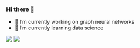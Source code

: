 ### Hi there 👋

- 🔭 I’m currently working on graph neural networks
- 🌱 I’m currently learning data science 
<div>
   <div style="float:left;margin-right:5px;">
      <Img src="https://github-readme-stats.vercel.app/api?          username=keshavbnsl102&&show_icons=true&title_color=ffffff&icon_color=bb2acf&text_color=daf7dc&bg_color=151515" >
   </div>
    <div style="float:left;margin-right:5px;">
        <Img src="https://github-readme-stats.vercel.app/api/top-langs/?username=keshavbnsl102">
     </div>
  
 </div>
